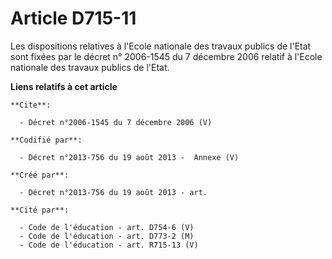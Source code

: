 # Article D715-11

Les dispositions relatives à l'Ecole nationale des travaux publics de l'Etat sont fixées par le décret n° 2006-1545 du 7
décembre 2006 relatif à l'Ecole nationale des travaux publics de l'Etat.

**Liens relatifs à cet article**

	**Cite**:

	  - Décret n°2006-1545 du 7 décembre 2006 (V)

	**Codifié par**:

	  - Décret n°2013-756 du 19 août 2013 -  Annexe (V)

	**Créé par**:

	  - Décret n°2013-756 du 19 août 2013 - art.

	**Cité par**:

	  - Code de l'éducation - art. D754-6 (V)
	  - Code de l'éducation - art. D773-2 (M)
	  - Code de l'éducation - art. R715-13 (V)
